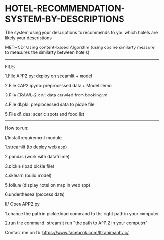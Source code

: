 # HOTEL-RECOMMENDATION-SYSTEM-BY-DESCRIPTIONS

The system using your descriptions to recommends to you which hotels are likely your descriptions

METHOD: Using content-based Algorithm (using cosine similarty measure to measures the similarty between hotels)

-------------------------------------------------------------------------------------------------
FILE:

  1.File APP2.py: deploy on streamlit + model
  
  2.File CAP2.ipynb: preprocessed data + Model demo
  
  3.File CRAWL-2.csv: data crawled from booking.vn
  
  4.File df.pkl: preprocessed data to pickle file
  
  5.File df_des: scenic spots and food list
  
-------------------------------------------------------------------------------------------------
How to run:

I/Install requirement module:

  1.streamlit (to deploy web app)
  
  2.pandas (work with dataframe)
  
  3.pickle (load pickle file)
  
  4.sklearn (build model)
  
  5.folium (display hotel on map in web app)
  
  6.underthesea (process data)
  
  
II/ Open APP2.py

  1.change the path in pickle.load command to the right path in your computer
  
  2.run the command: streamlit run "the path to APP.2 in your computer"

Contact me on fb: https://www.facebook.com/Ibrahimanhvic/
  
